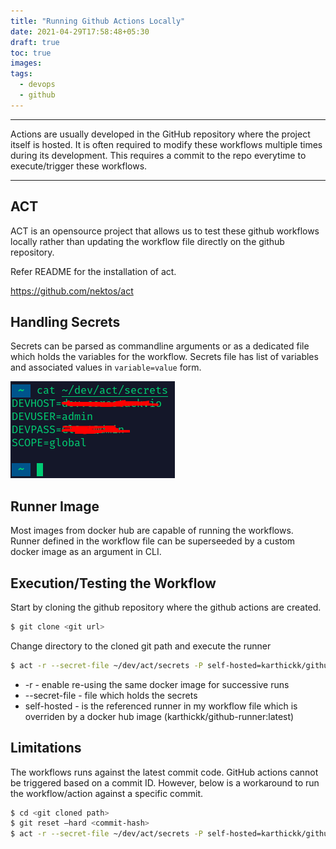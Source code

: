 ```yaml
---
title: "Running Github Actions Locally"
date: 2021-04-29T17:58:48+05:30
draft: true
toc: true
images:
tags:
  - devops
  - github
---
```

---
Actions are usually developed in the GitHub repository where the project itself is hosted. It is often required to modify these workflows multiple times during its development. This requires a commit to the repo everytime to execute/trigger these workflows.

---

## ACT

ACT is an opensource project that allows us to test these github workflows locally rather than updating the workflow file directly on the github repository.

Refer README for the installation of act.

https://github.com/nektos/act

## Handling Secrets

Secrets can be parsed as commandline arguments or as a dedicated file which holds the variables for the workflow. Secrets file has list of variables and associated values in `variable=value` form.

![image-20210429173740422](https://raw.githubusercontent.com/corestackdev/images/main/image-20210429173740422.png)



## Runner Image

Most images from docker hub are capable of running the workflows. Runner defined in the workflow file can be superseeded by a custom docker image as an argument in CLI.

## Execution/Testing the Workflow

Start by cloning the github repository where the github actions are created.

```sh
$ git clone <git url>
```

Change directory to the cloned git path and execute the runner

```sh
$ act -r --secret-file ~/dev/act/secrets -P self-hosted=karthickk/github-runner:latest
```

- -r - enable re-using the same docker image for successive runs
- --secret-file - file which holds the secrets
- self-hosted - is the referenced runner in my workflow file which is overriden by a docker hub image (karthickk/github-runner:latest)

## Limitations

The workflows runs against the latest commit code. GitHub actions cannot be triggered based on a commit ID. However, below is a workaround to run the workflow/action against a  specific commit.

```sh
$ cd <git cloned path>
$ git reset –hard <commit-hash>
$ act -r --secret-file ~/dev/act/secrets -P self-hosted=karthickk/github-runner:latest
```
